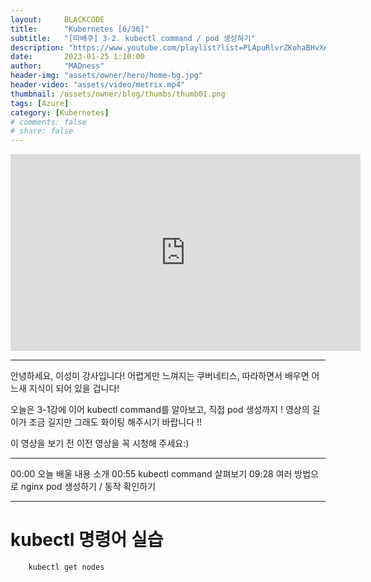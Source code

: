 ```yaml
---
layout:     BLACKCODE
title:      "Kubernetes [6/36]"
subtitle:   "[따배쿠] 3-2. kubectl command / pod 생성하기"
description: "https://www.youtube.com/playlist?list=PLApuRlvrZKohaBHvXAOhUD-RxD0uQ3z0c"
date:       2023-01-25 1:10:00
author:     "MADness"
header-img: "assets/owner/hero/home-bg.jpg"
header-video: "assets/video/metrix.mp4"
thumbnail: /assets/owner/blog/thumbs/thumb01.png
tags: [Azure]
category: [Kubernetes]
# comments: false
# share: false
---
```


<iframe width="560" height="315" src="https://www.youtube.com/embed/QGF7igBYSEI?list=PLApuRlvrZKohaBHvXAOhUD-RxD0uQ3z0c" title="[따배쿠] 3-2. kubectl command / pod 생성하기" frameborder="0" allow="accelerometer; autoplay; clipboard-write; encrypted-media; gyroscope; picture-in-picture; web-share" allowfullscreen></iframe>

---

안녕하세요, 이성미 강사입니다!
어렵게만 느껴지는 쿠버네티스,
따라하면서 배우면 어느새 지식이 되어 있을 겁니다!

오늘은 3-1강에 이어 kubectl command를 알아보고, 직접 pod 생성까지 !
영상의 길이가 조금 길지만 그래도 화이팅 해주시기 바랍니다 !!

이 영상을 보기 전 이전 영상을 꼭 시청해 주세요:)

---

00:00 오늘 배울 내용 소개
00:55 kubectl command 살펴보기
09:28 여러 방법으로 nginx pod 생성하기 / 동작 확인하기

---

# kubectl 명령어 실습

```
    kubectl get nodes
```


